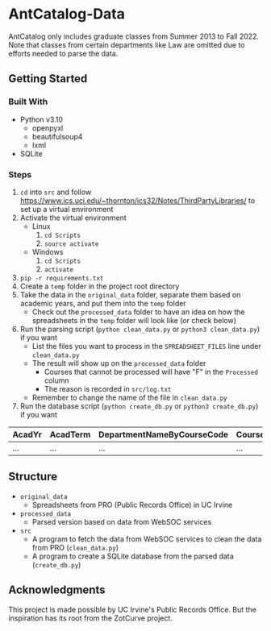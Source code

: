 # AntCatalog-Data
AntCatalog only includes graduate classes from Summer 2013 to Fall 2022. Note that classes from certain departments like Law are omitted due to efforts needed to parse the data.

## Getting Started
### Built With
+ Python v3.10
  + openpyxl
  + beautifulsoup4
  + lxml
+ SQLite

### Steps
1. `cd` into `src` and follow https://www.ics.uci.edu/~thornton/ics32/Notes/ThirdPartyLibraries/ to set up a virtual environment
2. Activate the virtual environment
   + Linux
     1. `cd Scripts`
     2. `source activate`
   + Windows
     1. `cd Scripts`
     2. `activate`
3. `pip -r requirements.txt`
4. Create a `temp` folder in the project root directory
5. Take the data in the `original_data` folder, separate them based on academic years, and put them into the `temp` folder 
   + Check out the `processed_data` folder to have an idea on how the spreadsheets in the `temp` folder will look like (or check below)
6. Run the parsing script (`python clean_data.py` or `python3 clean_data.py`) if you want
   + List the files you want to process in the `SPREADSHEET_FILES` line under `clean_data.py`
   + The result will show up on the `processed_data` folder
     + Courses that cannot be processed will have "F" in the `Processed` column
     + The reason is recorded in `src/log.txt`
   + Remember to change the name of the file in `clean_data.py`
7. Run the database script (`python create_db.py` or `python3 create_db.py`) if you want

| AcadYr | AcadTerm | DepartmentNameByCourseCode | CourseNumber | CourseCode | CourseTitle | Instructors | GradeACount | GradeBCount | GradeCCount | GradeDCount | GradeFCount | GradePCount | GradeNPCount | GPAAvg | Processed |
|--------|----------|----------------------------|--------------|------------|-------------|-------------|-------------|-------------|-------------|-------------|-------------|-------------|--------------|--------|-----------|
| ...    | ...      | ...                        | ...          | ...        | ...         | ...         | ...         | ...         | ...         | ...         | ...         | ...         | ...          | ...    | ...       |

## Structure
+ `original_data`
  + Spreadsheets from PRO (Public Records Office) in UC Irvine
+ `processed_data`
  + Parsed version based on data from WebSOC services
+ `src`
  + A program to fetch the data from WebSOC services to clean the data from PRO (`clean_data.py`)
  + A program to create a SQLite database from the parsed data (`create_db.py`)

## Acknowledgments
This project is made possible by UC Irvine's Public Records Office. But the inspiration has its root from the ZotCurve project.
